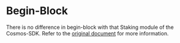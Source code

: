 <!--
order: 4
-->

# Begin-Block

There is no difference in begin-block with that Staking module of the Cosmos-SDK. Refer to the [original document](../../staking/04_begin_block.md) for more information.

